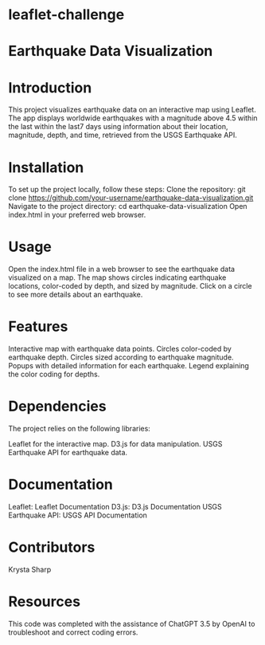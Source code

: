 # leaflet-challenge

# Earthquake Data Visualization

# Introduction
This project visualizes earthquake data on an interactive map using Leaflet. The app displays worldwide earthquakes with a magnitude above 4.5 within the last within the last7 days using information about their location, magnitude, depth, and time, retrieved from the USGS Earthquake API.

# Installation
To set up the project locally, follow these steps:
Clone the repository:
git clone https://github.com/your-username/earthquake-data-visualization.git
Navigate to the project directory:
cd earthquake-data-visualization
Open index.html in your preferred web browser.

# Usage
Open the index.html file in a web browser to see the earthquake data visualized on a map. The map shows circles indicating earthquake locations, color-coded by depth, and sized by magnitude. Click on a circle to see more details about an earthquake.

# Features
Interactive map with earthquake data points.
Circles color-coded by earthquake depth.
Circles sized according to earthquake magnitude.
Popups with detailed information for each earthquake.
Legend explaining the color coding for depths.

# Dependencies
The project relies on the following libraries:

Leaflet for the interactive map.
D3.js for data manipulation.
USGS Earthquake API for earthquake data.

# Documentation
Leaflet: Leaflet Documentation
D3.js: D3.js Documentation
USGS Earthquake API: USGS API Documentation

# Contributors
Krysta Sharp

# Resources
This code was completed with the assistance of ChatGPT 3.5 by OpenAI to troubleshoot and correct coding errors.
